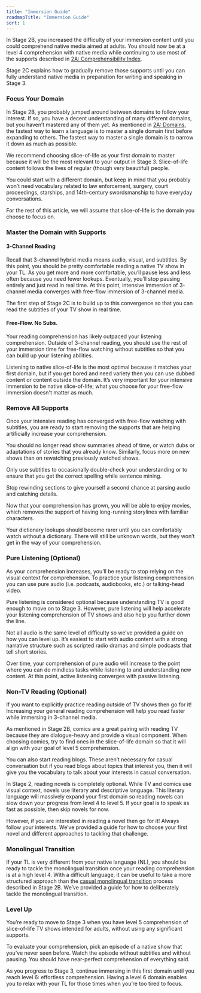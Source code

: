 ```yaml
---
title: "Immersion Guide"
roadmapTitle: "Immersion Guide"
sort: 1
---
```


In Stage 2B, you increased the difficulty of your immersion content until you could comprehend native media aimed at adults.
You should now be at a level 4 comprehension with native media while continuing to use most of the supports described in [2A: Comprehensibility Index][stage-2a-comprehensibility-index].

Stage 2C explains how to gradually remove those supports until you can fully understand native media in preparation for writing and speaking in Stage 3.

### Focus Your Domain

In Stage 2B, you probably jumped around between domains to follow your interest.
If so, you have a decent understanding of many different domains, but you haven’t mastered any of them yet.
As mentioned in [2A: Domains][stage-2a-domains], the fastest way to learn a language is to master a single domain first before expanding to others.
The fastest way to master a single domain is to narrow it down as much as possible.

We recommend choosing slice-of-life as your first domain to master because it will be the most relevant to your output in Stage 3.
Slice-of-life content follows the lives of regular (though very beautiful) people.

You could start with a different domain, but keep in mind that you probably won’t need vocabulary related to law enforcement, surgery, court proceedings, starships, and 14th-century swordsmanship to have everyday conversations.

For the rest of this article, we will assume that slice-of-life is the domain you choose to focus on.

### Master the Domain with Supports

#### 3-Channel Reading

Recall that 3-channel hybrid media means audio, visual, and subtitles.
By this point, you should be pretty comfortable reading a native TV show in your TL.
As you get more and more comfortable, you’ll pause less and less often because you need fewer lookups.
Eventually, you’ll stop pausing entirely and just read in real time.
At this point, intensive immersion of 3-channel media converges with free-flow immersion of 3-channel media.

The first step of Stage 2C is to build up to this convergence so that you can read the subtitles of your TV show in real time.

#### Free-Flow. No Subs.

Your reading comprehension has likely outpaced your listening comprehension.
Outside of 3-channel reading, you should use the rest of your immersion time for free-flow watching without subtitles so that you can build up your listening abilities.

Listening to native slice-of-life is the most optimal because it matches your first domain, but if you get bored and need variety then you can use dubbed content or content outside the domain.
It’s very important for your intensive immersion to be native slice-of-life; what you choose for your free-flow immersion doesn't matter as much.

### Remove All Supports

Once your intensive reading has converged with free-flow watching with subtitles, you are ready to start removing the supports that are helping artificially increase your comprehension.

You should no longer read show summaries ahead of time, or watch dubs or adaptations of stories that you already know.
Similarly, focus more on new shows than on rewatching previously watched shows.

Only use subtitles to occasionally double-check your understanding or to ensure that you get the correct spelling while sentence mining.

Stop rewinding sections to give yourself a second chance at parsing audio and catching details.

Now that your comprehension has grown, you will be able to enjoy movies, which removes the support of having long-running storylines with familiar characters.

Your dictionary lookups should become rarer until you can comfortably watch without a dictionary.
There will still be unknown words, but they won’t get in the way of your comprehension.

### Pure Listening (Optional)

As your comprehension increases, you’ll be ready to stop relying on the visual context for comprehension.
To practice your listening comprehension you can use pure audio (i.e. podcasts, audiobooks, etc.) or talking-head video.

Pure listening is considered optional because understanding TV is good enough to move on to Stage 3.
However, pure listening will help accelerate your listening comprehension of TV shows and also help you further down the line.

Not all audio is the same level of difficulty so we’ve provided a guide on how you can level up.
It’s easiest to start with audio content with a strong narrative structure such as scripted radio dramas and simple podcasts that tell short stories.

Over time, your comprehension of pure audio will increase to the point where you can do mindless tasks while listening to and understanding new content.
At this point, active listening converges with passive listening.

### Non-TV Reading (Optional)

If you want to explicitly practice reading outside of TV shows then go for it! Increasing your general reading comprehension will help you read faster while immersing in 3-channel media.

As mentioned in Stage 2B, comics are a great pairing with reading TV because they are dialogue-heavy and provide a visual component.
When choosing comics, try to find ones in the slice-of-life domain so that it will align with your goal of level 5 comprehension.

You can also start reading blogs.
These aren’t necessary for casual conversation but if you read blogs about topics that interest you, then it will give you the vocabulary to talk about your interests in casual conversation.

In Stage 2, reading novels is completely optional.
While TV and comics use visual context, novels use literary and descriptive language.
This literary language will massively expand your first domain so reading novels can slow down your progress from level 4 to level 5.
If your goal is to speak as fast as possible, then skip novels for now.

However, if you are interested in reading a novel then go for it! Always follow your interests.
We’ve provided a guide for how to choose your first novel and different approaches to tackling that challenge.

### Monolingual Transition

If your TL is very different from your native language (NL), you should be ready to tackle the monolingual transition once your reading comprehension is at a high level 4.
With a difficult language, it can be useful to take a more structured approach than the [casual monolingual transition][stage-2b-casual-monolingual-transition] process described in Stage 2B.
We’ve provided a guide for how to deliberately tackle the monolingual transition.

### Level Up

You’re ready to move to Stage 3 when you have level 5 comprehension of slice-of-life TV shows intended for adults, without using any significant supports.

To evaluate your comprehension, pick an episode of a native show that you’ve never seen before.
Watch the episode without subtitles and without pausing.
You should have near-perfect comprehension of everything said.

As you progress to Stage 3, continue immersing in this first domain until you reach level 6: effortless comprehension.
Having a level 6 domain enables you to relax with your TL for those times when you’re too tired to focus.

[stage-2a-domains]: /roadmap/stage-2/a/domains
[stage-2a-comprehensibility-index]: /roadmap/stage-2/a/comprehensibility-index
[stage-2b-casual-monolingual-transition]: /roadmap/stage-2/b/casual-monolingual-transition

